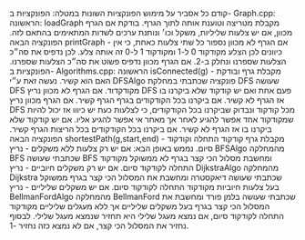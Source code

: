 קודם כל אסביר על מימוש הפונקציות השונות במטלה:
הפונקציות ב- Graph.cpp: 
הראשונה: loadGraph מקבלת מטריצה וטוענת אותה לתוך הגרף.
בודקת אם הגרף מכוון, אם יש צלעות שליליות, משקל וכו׳ ונותנת ערכים לשדות המתאימים בהתאם לזה.
הפונקציה הבאה printGraph - אם הגרף לא מכוון נספור כל שתי צלעות כאחת, כי אין כיוונים לכן הצלע מקודקוד 0 ל-1
ומקודקוד 1 ל-0 זה אותה צלע. לכן נדפיס את סה״כ הצלעות שספרנו ונחלק ב-2.
אם הגרף מכוון נדפיס פשוט את סה״כ הצלעות שספרנו.
הפונקציות ב- Algorithms.cpp: 
הראשונה isConnected(g) - מקבלת גרף ובודקת האם הוא קשיר.
נעשה זאת ע״י DFSAlgo פונקציה שכתבתי במחלקת DFS שעושה DFS מקודקדוד.
אם הגרף לא מכוון נריץ DFS פעם אחת ואם יש קודקוד שלא ביקרנו בו אז הגרף לא קשיר.
אם ביקרנו בכל הקודקודים בגרף הגרף קשיר.
אם הגרף מכוון נריץ DFS מכל קודקוד ונבדוק שביקרנו בכל הקודקודים, כי לצלעות כעת יש כיווו אז יכול להיות
שמקודקוד אחד אפשר להגיע לאחר אך מאחר אי אפשר להגיע אליו. אם יש קודקוד שלא ביקרנו בו אז הגרף לא קשיר.
אם ביקרנו בכל הקודקודים בכל הריצות הגרף קשיר.
הפונקציה הבאה shortestPath(g,start,end) - מקבלת גרף קודקוד התחלה וקודקוד סיום.
נממש באופן הבא: 
אם יש רק צלעות ללא משקלים - נריץ BFSAlgo מהמחלקה BFS שכתבתי שעושה BFS ומחשבת מסלול הכי קצר בגרף לא ממשוקל
מקודקוד התחלה לקודקוד סיום.
אם יש רק משקלים חיוביים - נריץ DijkstraAlgo מהמחלקה Dijkstra שכתבתי שעושה דיאקסטרה ומחשבת את המסלול הכי קצר בגרף ממשוקל בעל צלעות חיוביות
מקודקוד התחלה לקודקוד סיום.
אם יש משקלים שליליים - נריץ BellmanFordAlgo מהמחלקה BellmanFord שכתבתי שעושה בלמן פורד ומחשבת את המסלול הכי קצר בגרף בעל משקלים שליליים אך ללא מעגלים שליליים
מקודקוד התחלה לקודקוד סיום, אם נמצא מעגל שלילי היא תחזיר שנמצא מעגל שלילי.
לבסוף נחזיר את המסלול הכי קצר, אם לא נמצא כזה נחזיר -1.

